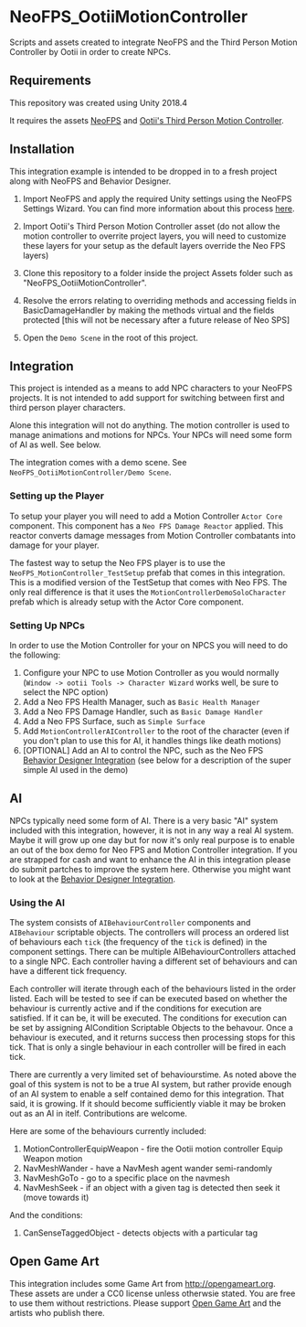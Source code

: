 # NeoFPS_OotiiMotionController
Scripts and assets created to integrate NeoFPS and the Third Person Motion Controller by Ootii in order to create NPCs.

## Requirements
This repository was created using Unity 2018.4

It requires the assets [NeoFPS](https://assetstore.unity.com/packages/templates/systems/neofps-150179?aid=1011l58Ft) and [Ootii's Third Person Motion Controller](https://assetstore.unity.com/packages/templates/systems/third-person-motion-controller-15672?aid=1011l58Ft).

## Installation
This integration example is intended to be dropped in to a fresh project along with NeoFPS and Behavior Designer.

1. Import NeoFPS and apply the required Unity settings using the NeoFPS Settings Wizard. You can find more information about this process [here](https://docs.neofps.com/manual/neofps-installation.html).

2. Import Ootii's Third Person Motion Controller asset (do not allow the motion controller to overrite project layers, you will need to customize these layers for your setup as the default layers override the Neo FPS layers)

3. Clone this repository to a folder inside the project Assets folder such as "NeoFPS_OotiiMotionController".

4. Resolve the errors relating to overriding methods and accessing fields in BasicDamageHandler by making the methods virtual and the fields protected [this will not be necessary after a future release of Neo SPS]

5. Open the `Demo Scene` in the root of this project.
	
## Integration

This project is intended as a means to add NPC characters to your NeoFPS projects. It is not intended to add support for switching between first and third person player characters.

Alone this integration will not do anything. The motion controller is used to manage animations and motions for NPCs. Your NPCs will need some form of AI as well. See below.

The integration comes with a demo scene. See `NeoFPS_OotiiMotionController/Demo Scene`.

### Setting up the Player

To setup your player you will need to add a Motion Controller `Actor Core` component.
This component has a `Neo FPS Damage Reactor` applied. This reactor converts damage messages from Motion Controller combatants into damage for your player.

The fastest way to setup the Neo FPS player is to use the `NeoFPS_MotionController_TestSetup` prefab that comes in this integration. This is a modified version of the TestSetup that comes
with Neo FPS. The only real difference is that it uses the `MotionControllerDemoSoloCharacter` prefab which is already setup with the Actor Core component.

### Setting Up NPCs

In order to use the Motion Controller for your on NPCS you will need to do the following:

  1. Configure your NPC to use Motion Controller as you would normally (`Window -> ootii Tools -> Character Wizard` works well, be sure to select the NPC option)
  2. Add a Neo FPS Health Manager, such as `Basic Health Manager`
  3. Add a Neo FPS Damage Handler, such as `Basic Damage Handler`
  4. Add a Neo FPS Surface, such as `Simple Surface`
  5. Add `MotionControllerAIController` to the root of the character (even if you don't plan to use this for AI, it handles things like death motions)
  6. [OPTIONAL] Add an AI to control the NPC, such as the Neo FPS [Behavior Designer Integration](https://github.com/YondernautsGames/NeoFPS_BehaviorDesigner) 
     (see below for a description of the super simple AI used in the demo)

## AI

NPCs typically need some form of AI. There is a very basic "AI" system included with this integration, however, it is not in any way a real AI system. Maybe it will grow up one
day but for now it's only real purpose is to enable an out of the box demo for Neo FPS and Motion Controller integration. If you are strapped for cash and want to enhance the
AI in this integration please do submit partches to improve the system here. Otherwise you might want to look at the [Behavior Designer Integration](https://github.com/YondernautsGames/NeoFPS_BehaviorDesigner).

### Using the AI

The system consists of `AIBehaviourController` components and `AIBehaviour` scriptable objects. 
The controllers will process an ordered list of behaviours each `tick` (the frequency of the `tick` is defined)
in the component settings. There can be multiple AIBehaviourControllers attached to a single NPC. Each 
controller having a different set of behaviours and can have a different tick frequency.

Each controller will iterate through each of the behaviours listed in the order listed.
Each will be tested to see if can be executed based on whether the behaviour is currently
active and if the conditions for execution are satisfied. If it can be, it will be executed. The conditions for
execution can be set by assigning AICondition Scriptable Objects to the behavour. Once a behaviour is executed, and 
it returns success then processing stops for this tick. That is only a single behaviour in each controller will be 
fired in each tick.

There are currently a very limited set of behaviourstime. As noted above the goal of this system is not to be a true 
AI system, but rather provide enough of an AI system to enable a self contained demo for this integration. That said,
it is growing. If it should become sufficiently viable it may be broken out as an AI in itelf. Contributions are 
welcome.

Here are some of the behaviours currently included:

  1. MotionControllerEquipWeapon - fire the Ootii motion controller Equip Weapon motion
  2. NavMeshWander - have a NavMesh agent wander semi-randomly
  3. NavMeshGoTo - go to a specific place on the navmesh
  4. NavMeshSeek - if an object with a given tag is detected then seek it (move towards it)

And the conditions:

  1. CanSenseTaggedObject - detects objects with a particular tag

 ## Open Game Art

 This integration includes some Game Art from http://opengameart.org. These assets are under a CC0 license unless 
 otherwsie stated. You are free to use them without restrictions. Please support [Open Game Art](://opengameart.org) 
 and the artists who publish there.